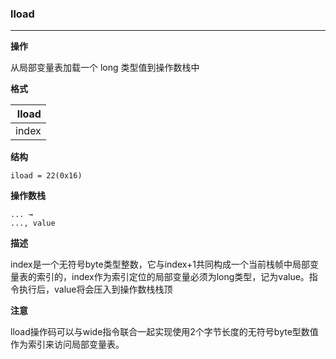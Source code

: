 ### lload

----

**操作**

从局部变量表加载一个 long 类型值到操作数栈中

**格式**

|lload|
|--------:|
|index|

**结构**
```
iload = 22(0x16)
```

**操作数栈**
```
... →
..., value
```

**描述**

index是一个无符号byte类型整数，它与index+1共同构成一个当前栈帧中局部变量表的索引的，index作为索引定位的局部变量必须为long类型，记为value。指令执行后，value将会压入到操作数栈栈顶

**注意**

lload操作码可以与wide指令联合一起实现使用2个字节长度的无符号byte型数值作为索引来访问局部变量表。
